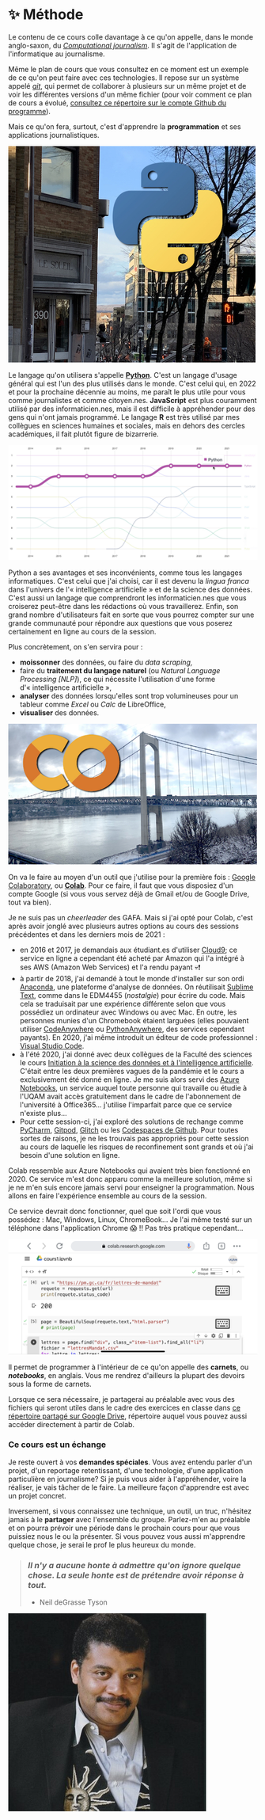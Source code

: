 # ✨ Méthode

Le contenu de ce cours colle davantage à ce qu'on appelle, dans le monde anglo-saxon, du [_Computational journalism_](https://cj2020.northeastern.edu/). Il s'agit de l'application de l'informatique au journalisme.

Même le plan de cours que vous consultez en ce moment est un exemple de ce qu'on peut faire avec ces technologies. Il repose sur un système appelé [_git_](https://fr.wikipedia.org/wiki/Git), qui permet de collaborer à plusieurs sur un même projet et de voir les différentes versions d'un même fichier (pour voir comment ce plan de cours a évolué, [consultez ce répertoire sur le compte Github du programme](https://github.com/Journalisme-UQAM/edm4466\_h2022)).

Mais ce qu'on fera, surtout, c'est d'apprendre la **programmation** et ses applications journalistiques.

![Au premier-plan, l'Immeuble où le quotidien Le Soleil était situé entre 1928 et 1994 avec, au fond, l'immeuble où la rédaction du journal est située aujourd'hui. Le logo de Python symbolise l'utilisation de la programmation à des fins journalistiques.](../.gitbook/assets/python-soleil.jpg)

Le langage qu'on utilisera s'appelle [**Python**](https://www.python.org/). C'est un langage d'usage général qui est l'un des plus utilisés dans le monde. C'est celui qui, en 2022 et pour la prochaine décennie au moins, me paraît le plus utile pour vous comme journalistes et comme citoyen.nes. **JavaScript** est plus couramment utilisé par des informaticien.nes, mais il est difficile à appréhender pour des gens qui n'ont jamais programmé. Le langage **R** est très utilisé par mes collègues en sciences humaines et sociales, mais en dehors des cercles académiques, il fait plutôt figure de bizarrerie.

![Les langages les plus populaires utilisés dans Github, site de travail collaboratif, de contrôle de versions et de partage de code informatique, au cours des huit dernières années (source: The 2021 State of the Octoverse).](../.gitbook/assets/octoverse.jpeg)

Python a ses avantages et ses inconvénients, comme tous les langages informatiques. C'est celui que j'ai choisi, car il est devenu la _lingua franca_ dans l'univers de l'« intelligence artificielle » et de la science des données. C'est aussi un langage que comprendront les informaticien.nes que vous croiserez peut-être dans les rédactions où vous travaillerez. Enfin, son grand nombre d'utilisateurs fait en sorte que vous pourrez compter sur une grande communauté pour répondre aux questions que vous poserez certainement en ligne au cours de la session.

Plus concrètement, on s'en servira pour :

* **moissonner** des données, ou faire du _data scraping,_
* faire du **traitement du langage naturel** (ou _Natural Language Processing \[NLP]_), ce qui nécessite l'utilisation d'une forme d'« intelligence artificielle »,
* **analyser** des données lorsqu'elles sont trop volumineuses pour un tableur comme _Excel_ ou _Calc_ de LibreOffice,
* **visualiser** des données.

![Logo du Google Colaboratory, surimposé sur cette photo du pont Pierre-Laporte sans raison particulière sinon que je trouvais cette photo chouette. ](../.gitbook/assets/colab.jpg)

On va le faire au moyen d'un outil que j'utilise pour la première fois : [Google Colaboratory](https://colab.research.google.com), ou [**Colab**](https://colab.research.google.com). Pour ce faire, il faut que vous disposiez d'un compte Google (si vous vous servez déjà de Gmail et/ou de Google Drive, tout va bien).

Je ne suis pas un _cheerleader_ des GAFA. Mais si j'ai opté pour Colab, c'est après avoir jonglé avec plusieurs autres options au cours des sessions précédentes et dans les derniers mois de 2021 :

* en 2016 et 2017, je demandais aux étudiant.es d'utiliser [Cloud9](https://aws.amazon.com/fr/cloud9/); ce service en ligne a cependant été acheté par Amazon qui l'a intégré à ses AWS (Amazon Web Services) et l'a rendu payant :skull::exclamation:
* à partir de 2018, j'ai demandé à tout le monde d'installer sur son ordi [Anaconda](https://www.anaconda.com/), une plateforme d'analyse de données. On réutilisait [Sublime Text](https://www.sublimetext.com/), comme dans le EDM4455 (_nostalgie_) pour écrire du code. Mais cela se traduisait par une expérience différente selon que vous possédiez un ordinateur avec Windows ou avec Mac. En outre, les personnes munies d'un Chromebook étaient larguées (elles pouvaient utiliser [CodeAnywhere](https://codeanywhere.com/) ou [PythonAnywhere](https://www.pythonanywhere.com/), des services cependant payants). En 2020, j'ai même introduit un éditeur de code professionnel : [Visual Studio Code](https://code.visualstudio.com/).
* à l'été 2020, j'ai donné avec deux collègues de la Faculté des sciences le cours [Initiation à la science des données et à l'intelligence artificielle](https://etudier.uqam.ca/cours?sigle=INF7100). C'était entre les deux premières vagues de la pandémie et le cours a exclusivement été donné en ligne. Je me suis alors servi des [Azure Notebooks](https://portal.azure.com), un service auquel toute personne qui travaille ou étudie à l'UQAM avait accès gratuitement dans le cadre de l'abonnement de l'université à Office365... j'utilise l'imparfait parce que ce service n'existe plus...
* Pour cette session-ci, j'ai exploré des solutions de rechange comme [PyCharm](https://www.jetbrains.com/fr-fr/pycharm/), [Gitpod](https://www.gitpod.io/), [Glitch](https://glitch.com) ou les [Codespaces de Github](https://github.com/features/codespaces). Pour toutes sortes de raisons, je ne les trouvais pas appropriés pour cette session au cours de laquelle les risques de reconfinement sont grands et où j'ai besoin d'une solution en ligne.

Colab ressemble aux Azure Notebooks qui avaient très bien fonctionné en 2020. Ce service m'est donc apparu comme la meilleure solution, même si je ne m'en suis encore jamais servi pour enseigner la programmation. Nous allons en faire l'expérience ensemble au cours de la session.

Ce service devrait donc fonctionner, quel que soit l'ordi que vous possédez : Mac, Windows, Linux, ChromeBook... Je l'ai même testé sur un téléphone dans l'application Chrome :scream: !! Pas très pratique cependant...

![Colab dans l'application Chrome sous iOS 15.1 sur un iPhone XR](../.gitbook/assets/colab-ios.png)

Il permet de programmer à l'intérieur de ce qu'on appelle des **carnets**, ou _**notebooks**_, en anglais. Vous me rendrez d'ailleurs la plupart des devoirs sous la forme de carnets.

Lorsque ce sera nécessaire, je partagerai au préalable avec vous des fichiers qui seront utiles dans le cadre des exercices en classe dans [ce répertoire partagé sur Google Drive](https://bit.ly/fichiersColab), répertoire auquel vous pouvez aussi accéder directement à partir de Colab.

### Ce cours est un échange

Je reste ouvert à vos **demandes spéciales**. Vous avez entendu parler d'un projet, d'un reportage retentissant, d'une technologie, d'une application particulière en journalisme? Si je puis vous aider à l'appréhender, voire la réaliser, je vais tâcher de le faire. La meilleure façon d'apprendre est avec un projet concret.

Inversement, si vous connaissez une technique, un outil, un truc, n'hésitez jamais à le **partager** avec l'ensemble du groupe. Parlez-m'en au préalable et on pourra prévoir une période dans le prochain cours pour que vous puissiez nous le ou la présenter. Si vous pouvez vous aussi m'apprendre quelque chose, je serai le prof le plus heureux du monde.

> ### _Il n'y a aucune honte à admettre qu'on ignore quelque chose. La seule honte est de prétendre avoir réponse à tout._
>
> * Neil deGrasse Tyson

![](../.gitbook/assets/NeilDTyson.jpg)

